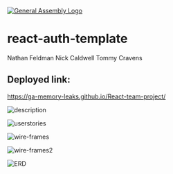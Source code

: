 [![General Assembly Logo](https://camo.githubusercontent.com/1a91b05b8f4d44b5bbfb83abac2b0996d8e26c92/687474703a2f2f692e696d6775722e636f6d2f6b6538555354712e706e67)](https://generalassemb.ly/education/web-development-immersive)

# react-auth-template

Nathan Feldman Nick Caldwell Tommy Cravens

## Deployed link:

https://ga-memory-leaks.github.io/React-team-project/

![description](https://media.git.generalassemb.ly/user/37194/files/4253a000-0680-11ec-9447-59c92c351688)

![userstories](https://media.git.generalassemb.ly/user/37194/files/60210500-0680-11ec-91da-798e62725501)

![wire-frames](https://media.git.generalassemb.ly/user/37194/files/70d17b00-0680-11ec-9909-d646efed6596)

![wire-frames2](https://media.git.generalassemb.ly/user/37194/files/952d5780-0680-11ec-84b0-33131b3ca293)

![ERD](https://media.git.generalassemb.ly/user/37194/files/c148d880-0680-11ec-8214-2b4bc47375be)
